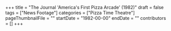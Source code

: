 +++
title = "The Journal 'America's First Pizza Arcade' (1982)"
draft = false
tags = ["News Footage"]
categories = ["Pizza Time Theatre"]
pageThumbnailFile = ""
startDate = "1982-00-00"
endDate = ""
contributors = []
+++
